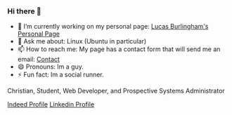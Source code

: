 ### Hi there 👋

- 🔭 I’m currently working on my personal page: [Lucas Burlingham's Personal Page](https://lucasburlingham.netlify.app)
- 💬 Ask me about: Linux (Ubuntu in particular)
- 📫 How to reach me: My page has a contact form that will send me an email: [Contact](https://lucasburlingham.netlify.app/#contact)
- 😄 Pronouns: Im a guy.
- ⚡ Fun fact: Im a social runner.


Christian, Student, Web Developer, and Prospective Systems
Administrator


<a class="btn btn-primary btn-md" href="https://my.indeed.com/p/lucasb-1g9vcma" target="_blank"
role="button">Indeed Profile</a>
<a class="btn btn-primary btn-md" href="https://www.linkedin.com/in/lucas-burlingham" target="_blank" role="button">Linkedin Profile</a>

